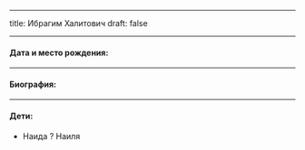 
---
title: Ибрагим Халитович
draft: false

---
#### Дата и место рождения:

---
#### Биография:


---
#### Дети:
- Наида ? Наиля